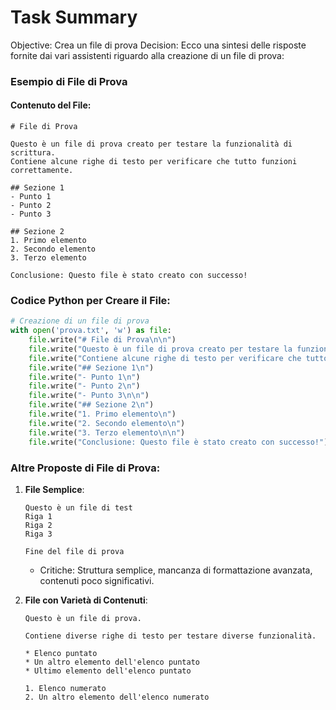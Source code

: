# Task Summary

Objective: Crea un file di prova
Decision: Ecco una sintesi delle risposte fornite dai vari assistenti riguardo alla creazione di un file di prova:

### Esempio di File di Prova

#### Contenuto del File:
```
# File di Prova

Questo è un file di prova creato per testare la funzionalità di scrittura.
Contiene alcune righe di testo per verificare che tutto funzioni correttamente.

## Sezione 1
- Punto 1
- Punto 2
- Punto 3

## Sezione 2
1. Primo elemento
2. Secondo elemento
3. Terzo elemento

Conclusione: Questo file è stato creato con successo!
```

### Codice Python per Creare il File:
```python
# Creazione di un file di prova
with open('prova.txt', 'w') as file:
    file.write("# File di Prova\n\n")
    file.write("Questo è un file di prova creato per testare la funzionalità di scrittura.\n")
    file.write("Contiene alcune righe di testo per verificare che tutto funzioni correttamente.\n\n")
    file.write("## Sezione 1\n")
    file.write("- Punto 1\n")
    file.write("- Punto 2\n")
    file.write("- Punto 3\n\n")
    file.write("## Sezione 2\n")
    file.write("1. Primo elemento\n")
    file.write("2. Secondo elemento\n")
    file.write("3. Terzo elemento\n\n")
    file.write("Conclusione: Questo file è stato creato con successo!")
```

### Altre Proposte di File di Prova:
1. **File Semplice**:
   ```
   Questo è un file di test
   Riga 1
   Riga 2
   Riga 3

   Fine del file di prova
   ```
   - Critiche: Struttura semplice, mancanza di formattazione avanzata, contenuti poco significativi.

2. **File con Varietà di Contenuti**:
   ```
   Questo è un file di prova.

   Contiene diverse righe di testo per testare diverse funzionalità.

   * Elenco puntato
   * Un altro elemento dell'elenco puntato
   * Ultimo elemento dell'elenco puntato

   1. Elenco numerato
   2. Un altro elemento dell'elenco numerato

